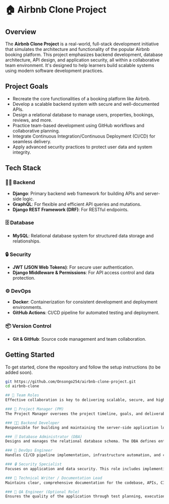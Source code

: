 # 🏠 Airbnb Clone Project

## Overview
The **Airbnb Clone Project** is a real-world, full-stack development initiative that simulates the architecture and functionality of the popular Airbnb booking platform. This project emphasizes backend development, database architecture, API design, and application security, all within a collaborative team environment. It's designed to help learners build scalable systems using modern software development practices.

## Project Goals
- Recreate the core functionalities of a booking platform like Airbnb.
- Develop a scalable backend system with secure and well-documented APIs.
- Design a relational database to manage users, properties, bookings, reviews, and more.
- Practice team-based development using GitHub workflows and collaborative planning.
- Integrate Continuous Integration/Continuous Deployment (CI/CD) for seamless delivery.
- Apply advanced security practices to protect user data and system integrity.

## Tech Stack

### 👨‍💻 Backend
- **Django**: Primary backend web framework for building APIs and server-side logic.
- **GraphQL**: For flexible and efficient API queries and mutations.
- **Django REST Framework (DRF)**: For RESTful endpoints.

### 🗄️ Database
- **MySQL**: Relational database system for structured data storage and relationships.

### 🔒 Security
- **JWT (JSON Web Tokens)**: For secure user authentication.
- **Django Middleware & Permissions**: For API access control and data protection.

### ⚙️ DevOps
- **Docker**: Containerization for consistent development and deployment environments.
- **GitHub Actions**: CI/CD pipeline for automated testing and deployment.

### 📦 Version Control
- **Git & GitHub**: Source code management and team collaboration.

## Getting Started
To get started, clone the repository and follow the setup instructions (to be added soon).

```bash
git https://github.com/Onsongo254/airbnb-clone-project.git
cd airbnb-clone

## 👥 Team Roles
Effective collaboration is key to delivering scalable, secure, and high-performing software. Below is an overview of the roles involved in this Airbnb Clone Project and their responsibilities.

### 🧠 Project Manager (PM)
The Project Manager oversees the project timeline, goals, and deliverables. They facilitate communication across the team, ensure alignment with requirements, and remove roadblocks to keep the team on track. The PM also coordinates sprints and prioritizes tasks based on stakeholder feedback.

### 👨‍💻 Backend Developer
Responsible for building and maintaining the server-side application logic. This includes designing RESTful and GraphQL APIs, integrating external services, and implementing business logic. Backend developers also ensure that security standards and performance optimizations are upheld.

### 🗄️ Database Administrator (DBA)
Designs and manages the relational database schema. The DBA defines entities, attributes, and relationships while ensuring data consistency, normalization, and performance optimization. They are also responsible for backups, migrations, and securing sensitive information stored in the database.

### 🔐 DevOps Engineer
Handles CI/CD pipeline implementation, infrastructure automation, and containerization. The DevOps Engineer ensures seamless deployments, monitors application health, and automates repetitive tasks to accelerate development workflows. Tools include Docker, GitHub Actions, and monitoring platforms.

### 🔒 Security Specialist
Focuses on application and data security. This role includes implementing authentication/authorization mechanisms, enforcing API permissions, managing encryption, and conducting security audits to identify and fix vulnerabilities.

### 📄 Technical Writer / Documentation Lead
Maintains clear, comprehensive documentation for the codebase, APIs, CI/CD pipelines, and setup instructions. The writer ensures that new team members and external contributors can understand and engage with the project with minimal onboarding time.

### 🧪 QA Engineer (Optional Role)
Ensures the quality of the application through test planning, execution, and reporting. This role covers writing unit, integration, and end-to-end tests, using tools to automate regression testing, and working closely with developers to identify bugs early in the lifecycle.

